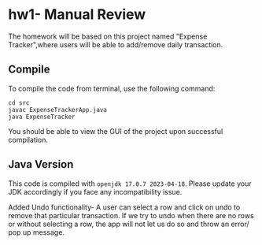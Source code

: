# hw1- Manual Review

The homework will be based on this project named "Expense Tracker",where users will be able to add/remove daily transaction. 

## Compile

To compile the code from terminal, use the following command:
```
cd src
javac ExpenseTrackerApp.java
java ExpenseTracker
```

You should be able to view the GUI of the project upon successful compilation. 

## Java Version
This code is compiled with ```openjdk 17.0.7 2023-04-18```. Please update your JDK accordingly if you face any incompatibility issue.


Added Undo functionality- A user can select a row and click on undo to remove that particular transaction. If we try to undo when there are no rows or without selecting a row, the app will not let us do so and throw an error/ pop up message.
